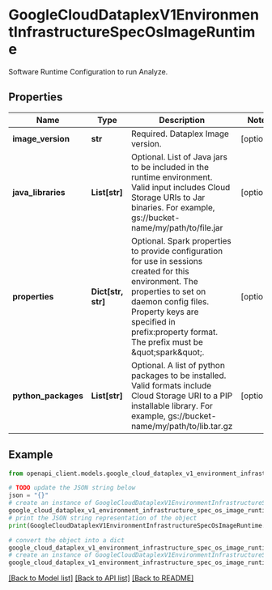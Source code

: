 # GoogleCloudDataplexV1EnvironmentInfrastructureSpecOsImageRuntime

Software Runtime Configuration to run Analyze.

## Properties

Name | Type | Description | Notes
------------ | ------------- | ------------- | -------------
**image_version** | **str** | Required. Dataplex Image version. | [optional] 
**java_libraries** | **List[str]** | Optional. List of Java jars to be included in the runtime environment. Valid input includes Cloud Storage URIs to Jar binaries. For example, gs://bucket-name/my/path/to/file.jar | [optional] 
**properties** | **Dict[str, str]** | Optional. Spark properties to provide configuration for use in sessions created for this environment. The properties to set on daemon config files. Property keys are specified in prefix:property format. The prefix must be \&quot;spark\&quot;. | [optional] 
**python_packages** | **List[str]** | Optional. A list of python packages to be installed. Valid formats include Cloud Storage URI to a PIP installable library. For example, gs://bucket-name/my/path/to/lib.tar.gz | [optional] 

## Example

```python
from openapi_client.models.google_cloud_dataplex_v1_environment_infrastructure_spec_os_image_runtime import GoogleCloudDataplexV1EnvironmentInfrastructureSpecOsImageRuntime

# TODO update the JSON string below
json = "{}"
# create an instance of GoogleCloudDataplexV1EnvironmentInfrastructureSpecOsImageRuntime from a JSON string
google_cloud_dataplex_v1_environment_infrastructure_spec_os_image_runtime_instance = GoogleCloudDataplexV1EnvironmentInfrastructureSpecOsImageRuntime.from_json(json)
# print the JSON string representation of the object
print(GoogleCloudDataplexV1EnvironmentInfrastructureSpecOsImageRuntime.to_json())

# convert the object into a dict
google_cloud_dataplex_v1_environment_infrastructure_spec_os_image_runtime_dict = google_cloud_dataplex_v1_environment_infrastructure_spec_os_image_runtime_instance.to_dict()
# create an instance of GoogleCloudDataplexV1EnvironmentInfrastructureSpecOsImageRuntime from a dict
google_cloud_dataplex_v1_environment_infrastructure_spec_os_image_runtime_from_dict = GoogleCloudDataplexV1EnvironmentInfrastructureSpecOsImageRuntime.from_dict(google_cloud_dataplex_v1_environment_infrastructure_spec_os_image_runtime_dict)
```
[[Back to Model list]](../README.md#documentation-for-models) [[Back to API list]](../README.md#documentation-for-api-endpoints) [[Back to README]](../README.md)


